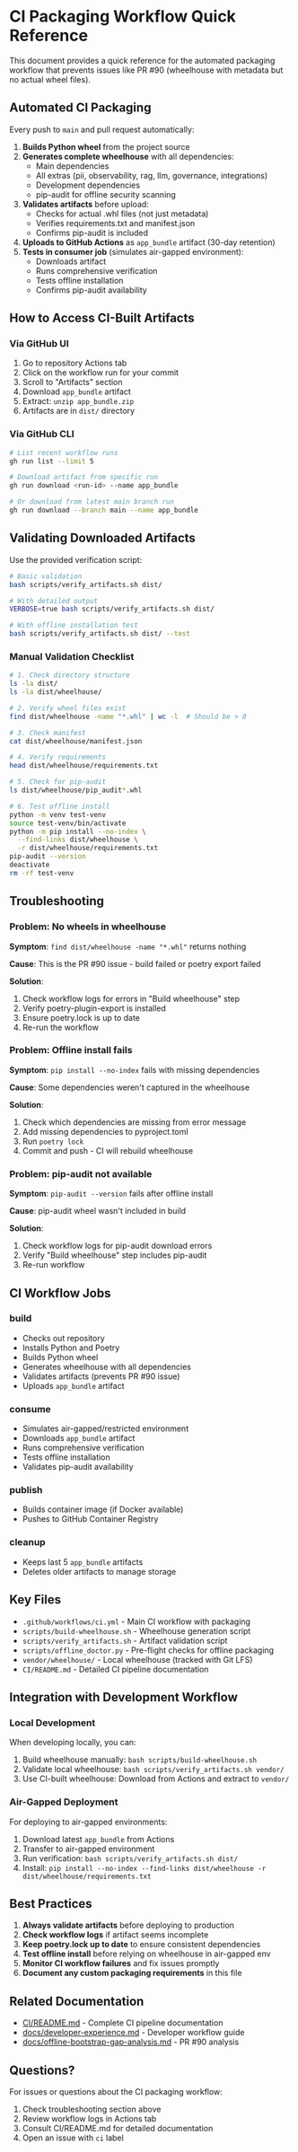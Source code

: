 # CI Packaging Workflow Quick Reference

This document provides a quick reference for the automated packaging workflow
that prevents issues like PR #90 (wheelhouse with metadata but no actual wheel
files).

## Automated CI Packaging

Every push to `main` and pull request automatically:

1. **Builds Python wheel** from the project source
2. **Generates complete wheelhouse** with all dependencies:
   - Main dependencies
   - All extras (pii, observability, rag, llm, governance, integrations)
   - Development dependencies
   - pip-audit for offline security scanning
3. **Validates artifacts** before upload:
   - Checks for actual .whl files (not just metadata)
   - Verifies requirements.txt and manifest.json
   - Confirms pip-audit is included
4. **Uploads to GitHub Actions** as `app_bundle` artifact (30-day retention)
5. **Tests in consumer job** (simulates air-gapped environment):
   - Downloads artifact
   - Runs comprehensive verification
   - Tests offline installation
   - Confirms pip-audit availability

## How to Access CI-Built Artifacts

### Via GitHub UI

1. Go to repository Actions tab
2. Click on the workflow run for your commit
3. Scroll to "Artifacts" section
4. Download `app_bundle` artifact
5. Extract: `unzip app_bundle.zip`
6. Artifacts are in `dist/` directory

### Via GitHub CLI

```bash
# List recent workflow runs
gh run list --limit 5

# Download artifact from specific run
gh run download <run-id> --name app_bundle

# Or download from latest main branch run
gh run download --branch main --name app_bundle
```

## Validating Downloaded Artifacts

Use the provided verification script:

```bash
# Basic validation
bash scripts/verify_artifacts.sh dist/

# With detailed output
VERBOSE=true bash scripts/verify_artifacts.sh dist/

# With offline installation test
bash scripts/verify_artifacts.sh dist/ --test
```

### Manual Validation Checklist

```bash
# 1. Check directory structure
ls -la dist/
ls -la dist/wheelhouse/

# 2. Verify wheel files exist
find dist/wheelhouse -name "*.whl" | wc -l  # Should be > 0

# 3. Check manifest
cat dist/wheelhouse/manifest.json

# 4. Verify requirements
head dist/wheelhouse/requirements.txt

# 5. Check for pip-audit
ls dist/wheelhouse/pip_audit*.whl

# 6. Test offline install
python -m venv test-venv
source test-venv/bin/activate
python -m pip install --no-index \
  --find-links dist/wheelhouse \
  -r dist/wheelhouse/requirements.txt
pip-audit --version
deactivate
rm -rf test-venv
```

## Troubleshooting

### Problem: No wheels in wheelhouse

**Symptom**: `find dist/wheelhouse -name "*.whl"` returns nothing

**Cause**: This is the PR #90 issue - build failed or poetry export failed

**Solution**:
1. Check workflow logs for errors in "Build wheelhouse" step
2. Verify poetry-plugin-export is installed
3. Ensure poetry.lock is up to date
4. Re-run the workflow

### Problem: Offline install fails

**Symptom**: `pip install --no-index` fails with missing dependencies

**Cause**: Some dependencies weren't captured in the wheelhouse

**Solution**:
1. Check which dependencies are missing from error message
2. Add missing dependencies to pyproject.toml
3. Run `poetry lock`
4. Commit and push - CI will rebuild wheelhouse

### Problem: pip-audit not available

**Symptom**: `pip-audit --version` fails after offline install

**Cause**: pip-audit wheel wasn't included in build

**Solution**:
1. Check workflow logs for pip-audit download errors
2. Verify "Build wheelhouse" step includes pip-audit
3. Re-run workflow

## CI Workflow Jobs

### build
- Checks out repository
- Installs Python and Poetry
- Builds Python wheel
- Generates wheelhouse with all dependencies
- Validates artifacts (prevents PR #90 issue)
- Uploads `app_bundle` artifact

### consume
- Simulates air-gapped/restricted environment
- Downloads `app_bundle` artifact
- Runs comprehensive verification
- Tests offline installation
- Validates pip-audit availability

### publish
- Builds container image (if Docker available)
- Pushes to GitHub Container Registry

### cleanup
- Keeps last 5 `app_bundle` artifacts
- Deletes older artifacts to manage storage

## Key Files

- `.github/workflows/ci.yml` - Main CI workflow with packaging
- `scripts/build-wheelhouse.sh` - Wheelhouse generation script
- `scripts/verify_artifacts.sh` - Artifact validation script
- `scripts/offline_doctor.py` - Pre-flight checks for offline packaging
- `vendor/wheelhouse/` - Local wheelhouse (tracked with Git LFS)
- `CI/README.md` - Detailed CI pipeline documentation

## Integration with Development Workflow

### Local Development

When developing locally, you can:

1. Build wheelhouse manually: `bash scripts/build-wheelhouse.sh`
2. Validate local wheelhouse: `bash scripts/verify_artifacts.sh vendor/`
3. Use CI-built wheelhouse: Download from Actions and extract to `vendor/`

### Air-Gapped Deployment

For deploying to air-gapped environments:

1. Download latest `app_bundle` from Actions
2. Transfer to air-gapped environment
3. Run verification: `bash scripts/verify_artifacts.sh dist/`
4. Install: `pip install --no-index --find-links dist/wheelhouse -r dist/wheelhouse/requirements.txt`

## Best Practices

1. **Always validate artifacts** before deploying to production
2. **Check workflow logs** if artifact seems incomplete
3. **Keep poetry.lock up to date** to ensure consistent dependencies
4. **Test offline install** before relying on wheelhouse in air-gapped env
5. **Monitor CI workflow failures** and fix issues promptly
6. **Document any custom packaging requirements** in this file

## Related Documentation

- [CI/README.md](../CI/README.md) - Complete CI pipeline documentation
- [docs/developer-experience.md](developer-experience.md) - Developer workflow guide
- [docs/offline-bootstrap-gap-analysis.md](offline-bootstrap-gap-analysis.md) - PR #90 analysis

## Questions?

For issues or questions about the CI packaging workflow:

1. Check troubleshooting section above
2. Review workflow logs in Actions tab
3. Consult CI/README.md for detailed documentation
4. Open an issue with `ci` label
